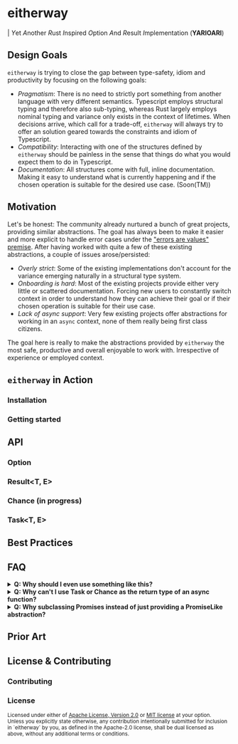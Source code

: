 # eitherway

| *Y*et *A*nother *R*ust *I*nspired *O*ption *A*nd *R*esult *I*mplementation
(**YARIOARI**)

## Design Goals

`eitherway` is trying to close the gap between type-safety, idiom and
productivity by focusing on the following goals:

- _Pragmatism_: There is no need to strictly port something from another
  language with very different semantics. Typescript employs structural typing
  and therefore also sub-typing, whereas Rust largely employs nominal typing and
  variance only exists in the context of lifetimes. When decisions arrive, which
  call for a trade-off, `eitherway` will always try to offer an solution geared
  towards the constraints and idiom of Typescript.
- _Compatibility_: Interacting with one of the structures defined by `eitherway`
  should be painless in the sense that things do what you would expect them to
  do in Typescript.
- _Documentation_: All structures come with full, inline documentation. Making
  it easy to understand what is currently happening and if the chosen operation
  is suitable for the desired use case. (Soon(TM))

## Motivation

Let's be honest: The community already nurtured a bunch of great projects,
providing similar abstractions. The goal has always been to make it easier and
more explicit to handle error cases under the
["errors are values" premise](https://www.youtube.com/watch?v=PAAkCSZUG1c&t=16m13s).
After having worked with quite a few of these existing abstractions, a couple of
issues arose/persisted:

- _Overly strict_: Some of the existing implementations don't account for the
  variance emerging naturally in a structural type system.
- _Onboarding is hard_: Most of the existing projects provide either very little
  or scattered documentation. Forcing new users to constantly switch context in
  order to understand how they can achieve their goal or if their chosen
  operation is suitable for their use case.
- _Lack of async support_: Very few existing projects offer abstractions for
  working in an `async` context, none of them really being first class citizens.

The goal here is really to make the abstractions provided by `eitherway` the
most safe, productive and overall enjoyable to work with. Irrespective of
experience or employed context.

## `eitherway` in Action

### Installation

### Getting started

## API

### Option<T>

### Result<T, E>

### Chance<T> (in progress)

### Task<T, E>

## Best Practices

## FAQ

<details>
  <summary><b>Q: Why should I even use something like this?</b></summary>
  *A: It's nice. Really.*

If you prefer video, here are two gems for you! Old but gold:

- ["Railway-oriented programming" by Scott Wlaschin](https://vimeo.com/113707214)
- ["Boundaries" by Gary Bernhardt](https://www.destroyallsoftware.com/talks/boundaries)

</details>

<details>
  <summary><b>Q: Why can't I use Task<T, E> or Chance<T> as the return type of an async function?</b></summary>
  *A: That's a general restriction of JavaScript.*

A function marked as async, can and always will only return a `Promise`.
Although `Task<T, E>` and `Chance<T>` are (currently) proper subclasses of
`Promise`, they cannot be used in the Return Type Position of an async function,
because they are _NOT_ system promises (for lack of a better word).

That's hardly an issue though, as `Task<T, E>` and `Chance<T>` just are
composability extensions for `Promise<Result<T, E>>` and `Promise<Option<T>>`
respectively. You can use `<Task/Chance>.of()` or the promise operators defined
as static methods to compose your pipeline.

See
[here](https://stackoverflow.com/questions/74451272/how-can-i-use-async-await-with-a-promise-subclass)

</details>

<details>
  <summary><b>Q: Why subclassing Promises instead of just providing a PromiseLike abstraction?</b></summary>
  *A: For compatibility reasons.*

The drawback of the current implementation is that we cannot make `Task<T, E>`
or `Chance<T>` lazy. On the other hand, a lot of framework or library code is
still (probably needlessly) invariant over `PromiseLike` types, therefore taking
the subclass route and allowing the users to treat `Promise<Result<T, E>>` and
`Task<T, E>` interchangeably in most situations, was the preferred solution.

</details>

## Prior Art

## License & Contributing

### Contributing

### License

<sup>
Licensed under either of <a href="LICENSE-APACHE">Apache License, Version
2.0</a> or <a href="LICENSE-MIT">MIT license</a> at your option.
</sup>

<br>

<sub>
Unless you explicitly state otherwise, any contribution intentionally submitted
for inclusion in `eitherway` by you, as defined in the Apache-2.0 license, shall be
dual licensed as above, without any additional terms or conditions.
</sub>
